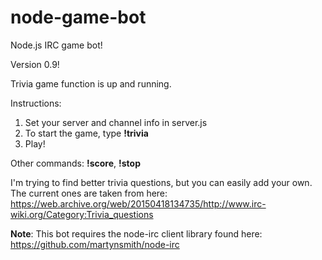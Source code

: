 # node-game-bot
Node.js IRC game bot!

Version 0.9!

Trivia game function is up and running.

Instructions:  
1. Set your server and channel info in server.js  
2. To start the game, type **!trivia**  
3. Play!


Other commands: **!score**, **!stop**

I'm trying to find better trivia questions, but you can easily add your own. The current ones are taken from here: https://web.archive.org/web/20150418134735/http://www.irc-wiki.org/Category:Trivia_questions

**Note**: This bot requires the node-irc client library found here: https://github.com/martynsmith/node-irc
